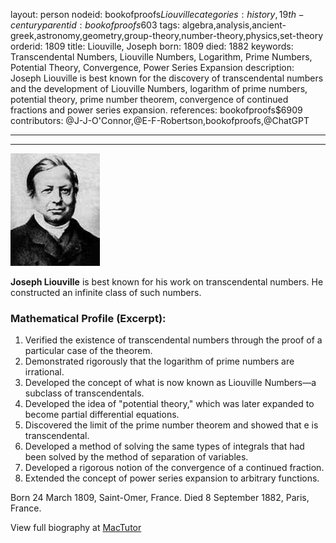 layout: person
nodeid: bookofproofs$Liouville
categories: history,19th-century
parentid: bookofproofs$603
tags: algebra,analysis,ancient-greek,astronomy,geometry,group-theory,number-theory,physics,set-theory
orderid: 1809
title: Liouville, Joseph
born: 1809
died: 1882
keywords: Transcendental Numbers, Liouville Numbers, Logarithm, Prime Numbers, Potential Theory, Convergence, Power Series Expansion
description: Joseph Liouville is best known for the discovery of transcendental numbers and the development of Liouville Numbers, logarithm of prime numbers, potential theory, prime number theorem, convergence of continued fractions and power series expansion.
references: bookofproofs$6909
contributors: @J-J-O'Connor,@E-F-Robertson,bookofproofs,@ChatGPT

---



---

![Liouville.jpg](https://github.com/bookofproofs/bookofproofs.github.io/blob/main/_sources/_assets/images/portraits/Liouville.jpg?raw=true)

**Joseph Liouville** is best known for his work on transcendental numbers. He constructed an infinite class of such numbers.

### Mathematical Profile (Excerpt):
1. Verified the existence of transcendental numbers through the proof of a particular case of the theorem.
2. Demonstrated rigorously that the logarithm of prime numbers are irrational.
3. Developed the concept of what is now known as Liouville Numbers—a subclass of transcendentals.
4. Developed the idea of "potential theory," which was later expanded to become partial differential equations.
5. Discovered the limit of the prime number theorem and showed that e is transcendental.
6. Developed a method of solving the same types of integrals that had been solved by the method of separation of variables.
7. Developed a rigorous notion of the convergence of a continued fraction. 
8. Extended the concept of power series expansion to arbitrary functions.

Born 24 March 1809, Saint-Omer, France. Died 8 September 1882, Paris, France.

View full biography at [MacTutor](https://mathshistory.st-andrews.ac.uk/Biographies/Liouville/)
